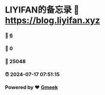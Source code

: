 # LIYIFAN的备忘录 :link: https://blog.liyifan.xyz 
### :page_facing_up: [6](https://blog.liyifan.xyz/tag.html) 
### :speech_balloon: 0 
### :hibiscus: 25048 
### :alarm_clock: 2024-07-17 07:51:15 
### Powered by :heart: [Gmeek](https://github.com/Meekdai/Gmeek)
